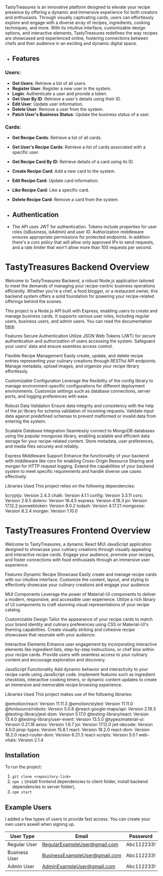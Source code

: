 TastyTreasures is an innovative platform designed to elevate your recipe presence by offering a dynamic and immersive experience for both creators and enthusiasts. Through visually captivating cards, users can effortlessly explore and engage with a diverse array of recipes, ingredients, cooking techniques, and more. With its intuitive interface, customizable design options, and interactive elements, TastyTreasures redefines the way recipes are showcased and experienced online, fostering connections between chefs and their audience in an exciting and dynamic digital space.

- ## Features

### Users:

- **Get Users**: Retrieve a list of all users.
- **Register User**: Register a new user in the system.
- **Login**: Authenticate a user and provide a token.
- **Get User By ID**: Retrieve a user's details using their ID.
- **Edit User**: Update user information.
- **Delete User**: Remove a user from the system.
- **Patch User's Business Status**: Update the business status of a user.

### Cards:

- **Get Recipe Cards**: Retrieve a list of all cards.
- **Get User's Recipe Cards**: Retrieve a list of cards associated with a specific user.
- **Get Recipe Card By ID**: Retrieve details of a card using its ID.
- **Create Recipe Card**: Add a new card to the system.
- **Edit Recipe Card**: Update card information.
- **Like Recipe Card**: Like a specific card.
- **Delete Recipe Card**: Remove a card from the system.

- ## Authentication
- The API uses JWT for authentication. Tokens include properties for user roles (isBusiness, isAdmin) and user ID. Authorization middleware ensures appropriate permissions for protected endpoints.
  In addition there's a cors policy that will allow only approved IPs to send requests, and a rate limiter that won't allow more than 100 requests per second.

# TastyTreasures Backend Overview

Welcome to TastyTreasures Backend, a robust Node.js application tailored to meet the demands of managing your recipe-centric business operations efficiently. Whether you're a chef, a food blogger, or a restaurant owner, this backend system offers a solid foundation for powering your recipe-related offerings behind the scenes.

This project is a Node.js API built with Express, enabling users to create and manage business cards. It supports various user roles, including regular users, business users, and admin users.
You can read the documentation [here](https://documenter.getpostman.com/view/34926651/2sA3QqesJn).

Features
Secure Authentication
Utilize JSON Web Tokens (JWT) for secure authentication and authorization of users accessing the system. Safeguard your users' data and ensure seamless access control.

Flexible Recipe Management
Easily create, update, and delete recipe entries representing your culinary creations through RESTful API endpoints. Manage metadata, upload images, and organize your recipe library effortlessly.

Customizable Configuration
Leverage the flexibility of the config library to manage environment-specific configurations for different deployment environments. Customize settings such as database connections, server ports, and logging preferences with ease.

Robust Data Validation
Ensure data integrity and consistency with the help of the joi library for schema validation of incoming requests. Validate input data against predefined schemas to prevent malformed or invalid data from entering the system.

Scalable Database Integration
Seamlessly connect to MongoDB databases using the popular mongoose library, enabling scalable and efficient data storage for your recipe-related content. Store metadata, user preferences, and media files securely and reliably.

Express Middleware Support
Enhance the functionality of your backend with middleware like cors for enabling Cross-Origin Resource Sharing and morgan for HTTP request logging. Extend the capabilities of your backend system to meet specific requirements and handle diverse use cases effectively.

Libraries Used
This project relies on the following dependencies:

bcryptjs: Version 2.4.3
chalk: Version 4.1.1
config: Version 3.3.11
cors: Version 2.8.5
dotenv: Version 16.4.5
express: Version 4.18.3
joi: Version 17.12.2
jsonwebtoken: Version 9.0.2
lodash: Version 4.17.21
mongoose: Version 8.2.4
morgan: Version 1.10.0

# TastyTreasures Frontend Overview

Welcome to TastyTreasures, a dynamic React MUI JavaScript application designed to showcase your culinary creations through visually appealing and interactive recipe cards. Engage your audience, promote your recipes, and foster connections with food enthusiasts through an immersive user experience.

Features
Dynamic Recipe Showcase
Easily create and manage recipe cards with our intuitive interface. Customize the content, layout, and styling to effectively showcase your culinary creations and engage your audience.

MUI Components
Leverage the power of Material-UI components to deliver a modern, responsive, and accessible user experience. Utilize a rich library of UI components to craft stunning visual representations of your recipe catalog.

Customizable Design
Tailor the appearance of your recipe cards to match your brand identity and culinary preferences using CSS or Material-UI's theming capabilities. Create visually striking and cohesive recipe showcases that resonate with your audience.

Interactive Elements
Enhance user engagement by incorporating interactive elements like ingredient lists, step-by-step instructions, or chef bios within your recipe cards. Provide users with seamless access to your culinary content and encourage exploration and discovery.

JavaScript Functionality
Add dynamic behavior and interactivity to your recipe cards using JavaScript code. Implement features such as ingredient checklists, interactive cooking timers, or dynamic content updates to create an immersive and memorable recipe browsing experience.

Libraries Used
This project makes use of the following libraries:

@emotion/react: Version 11.11.3
@emotion/styled: Version 11.11.0
@fontsource/roboto: Version 5.0.8
@react-google-maps/api: Version 2.19.3
@testing-library/jest-dom: Version 5.17.0
@testing-library/react: Version 13.4.0
@testing-library/user-event: Version 13.5.0
@types/material-ui: Version 0.21.16
axios: Version 1.6.7
joi: Version 17.12.0
jwt-decode: Version 4.0.0
prop-types: Version 15.8.1
react: Version 18.2.0
react-dom: Version 18.2.0
react-router-dom: Version 6.21.3
react-scripts: Version 5.0.1
web-vitals: Version 2.1.4

## Installation

To run the project:

1. `git clone <repository-link>`
2. `npm i` (install frontend dependencies to client folder,
   install backend dependencies to server folder),
3. `npm start`

## Example Users

I added a few types of users to provide fast access.
You can create your own users aswell when signing up.

| User Type     | Email                         | Password   |
| ------------- | ----------------------------- | ---------- |
| Regular User  | RegularExampleUser@gmail.com  | Abc112233! |
| Business User | BusinessExampleUser@gmail.com | Abc112233! |
| Admin User    | AdminExampleUser@gmail.com    | Abc112233! |
